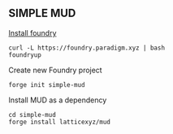 ## SIMPLE MUD

[Install foundry](https://book.getfoundry.sh/getting-started/installation)

```
curl -L https://foundry.paradigm.xyz | bash
foundryup
```

Create new Foundry project

```
forge init simple-mud
```

Install MUD as a dependency

```
cd simple-mud
forge install latticexyz/mud
```



